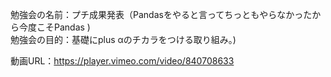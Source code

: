 勉強会の名前：プチ成果発表（Pandasをやると言ってちっともやらなかったから今度こそPandas )<br>
勉強会の目的：基礎にplus αのチカラをつける取り組み。)<br>

動画URL：https://player.vimeo.com/video/840708633